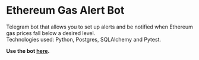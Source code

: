 # Ethereum Gas Alert Bot

Telegram bot that allows you to set up alerts and be notified when Ethereum gas prices fall below a desired level.  
Technologies used: Python, Postgres, SQLAlchemy and Pytest.

**Use the bot [here](https://t.me/ETH_gas_gwei_bot).**
